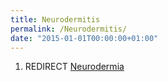 ```yaml
---
title: Neurodermitis
permalink: /Neurodermitis/
date: "2015-01-01T00:00:00+01:00"
---
```


1.  REDIRECT [Neurodermia](/atopedia/Neurodermia "wikilink")
